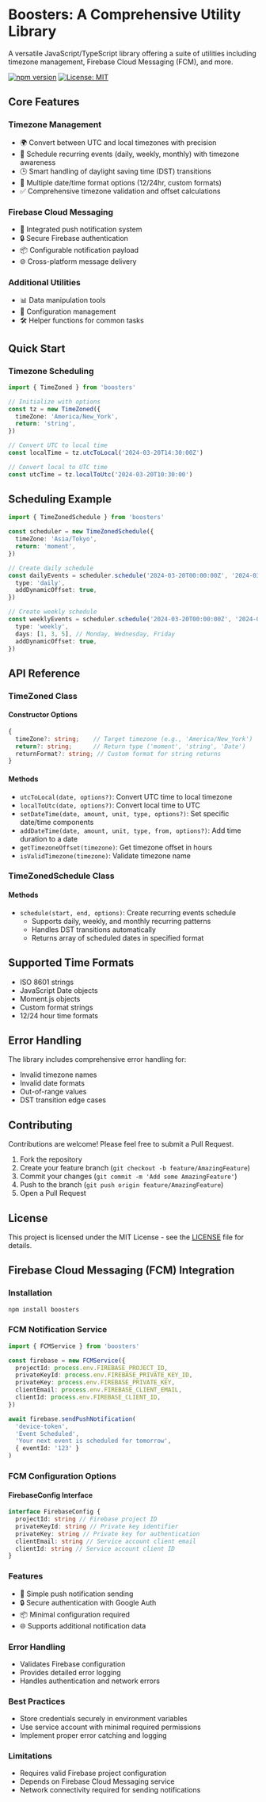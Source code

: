 # Boosters: A Comprehensive Utility Library

A versatile JavaScript/TypeScript library offering a suite of utilities including timezone management, Firebase Cloud Messaging (FCM), and more.

[![npm version](https://badge.fury.io/js/boosters.svg)](https://badge.fury.io/js/boosters)
[![License: MIT](https://img.shields.io/badge/License-MIT-yellow.svg)](https://opensource.org/licenses/MIT)

## Core Features

### Timezone Management

- 🌍 Convert between UTC and local timezones with precision
- 📅 Schedule recurring events (daily, weekly, monthly) with timezone awareness
- 🕒 Smart handling of daylight saving time (DST) transitions
- 🔄 Multiple date/time format options (12/24hr, custom formats)
- ✅ Comprehensive timezone validation and offset calculations

### Firebase Cloud Messaging

- 🔔 Integrated push notification system
- 🔒 Secure Firebase authentication
- 📦 Configurable notification payload
- 🌐 Cross-platform message delivery

### Additional Utilities

- 📊 Data manipulation tools
- 🔧 Configuration management
- 🛠 Helper functions for common tasks

## Quick Start

### Timezone Scheduling

```typescript
import { TimeZoned } from 'boosters'

// Initialize with options
const tz = new TimeZoned({
  timeZone: 'America/New_York',
  return: 'string',
})

// Convert UTC to local time
const localTime = tz.utcToLocal('2024-03-20T14:30:00Z')

// Convert local to UTC time
const utcTime = tz.localToUtc('2024-03-20T10:30:00')
```

## Scheduling Example

```typescript
import { TimeZonedSchedule } from 'boosters'

const scheduler = new TimeZonedSchedule({
  timeZone: 'Asia/Tokyo',
  return: 'moment',
})

// Create daily schedule
const dailyEvents = scheduler.schedule('2024-03-20T00:00:00Z', '2024-03-25T00:00:00Z', {
  type: 'daily',
  addDynamicOffset: true,
})

// Create weekly schedule
const weeklyEvents = scheduler.schedule('2024-03-20T00:00:00Z', '2024-04-20T00:00:00Z', {
  type: 'weekly',
  days: [1, 3, 5], // Monday, Wednesday, Friday
  addDynamicOffset: true,
})
```

## API Reference

### TimeZoned Class

#### Constructor Options

```typescript
{
  timeZone?: string;    // Target timezone (e.g., 'America/New_York')
  return?: string;      // Return type ('moment', 'string', 'Date')
  returnFormat?: string; // Custom format for string returns
}
```

#### Methods

- `utcToLocal(date, options?)`: Convert UTC time to local timezone
- `localToUtc(date, options?)`: Convert local time to UTC
- `setDateTime(date, amount, unit, type, options?)`: Set specific date/time components
- `addDateTime(date, amount, unit, type, from, options?)`: Add time duration to a date
- `getTimezoneOffset(timezone)`: Get timezone offset in hours
- `isValidTimezone(timezone)`: Validate timezone name

### TimeZonedSchedule Class

#### Methods

- `schedule(start, end, options)`: Create recurring events schedule
  - Supports daily, weekly, and monthly recurring patterns
  - Handles DST transitions automatically
  - Returns array of scheduled dates in specified format

## Supported Time Formats

- ISO 8601 strings
- JavaScript Date objects
- Moment.js objects
- Custom format strings
- 12/24 hour time formats

## Error Handling

The library includes comprehensive error handling for:

- Invalid timezone names
- Invalid date formats
- Out-of-range values
- DST transition edge cases

## Contributing

Contributions are welcome! Please feel free to submit a Pull Request.

1. Fork the repository
2. Create your feature branch (`git checkout -b feature/AmazingFeature`)
3. Commit your changes (`git commit -m 'Add some AmazingFeature'`)
4. Push to the branch (`git push origin feature/AmazingFeature`)
5. Open a Pull Request

## License

This project is licensed under the MIT License - see the [LICENSE](LICENSE) file for details.

## Firebase Cloud Messaging (FCM) Integration

### Installation

```bash
npm install boosters
```

### FCM Notification Service

```typescript
import { FCMService } from 'boosters'

const firebase = new FCMService({
  projectId: process.env.FIREBASE_PROJECT_ID,
  privateKeyId: process.env.FIREBASE_PRIVATE_KEY_ID,
  privateKey: process.env.FIREBASE_PRIVATE_KEY,
  clientEmail: process.env.FIREBASE_CLIENT_EMAIL,
  clientId: process.env.FIREBASE_CLIENT_ID,
})

await firebase.sendPushNotification(
  'device-token',
  'Event Scheduled',
  'Your next event is scheduled for tomorrow',
  { eventId: '123' }
)
```

### FCM Configuration Options

#### FirebaseConfig Interface

```typescript
interface FirebaseConfig {
  projectId: string // Firebase project ID
  privateKeyId: string // Private key identifier
  privateKey: string // Private key for authentication
  clientEmail: string // Service account client email
  clientId: string // Service account client ID
}
```

### Features

- 🔔 Simple push notification sending
- 🔒 Secure authentication with Google Auth
- 📦 Minimal configuration required
- 🌐 Supports additional notification data

### Error Handling

- Validates Firebase configuration
- Provides detailed error logging
- Handles authentication and network errors

### Best Practices

- Store credentials securely in environment variables
- Use service account with minimal required permissions
- Implement proper error catching and logging

### Limitations

- Requires valid Firebase project configuration
- Depends on Firebase Cloud Messaging service
- Network connectivity required for sending notifications
